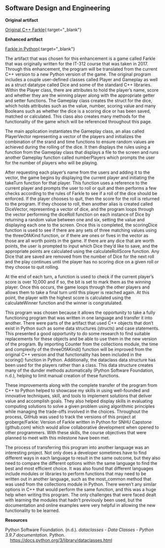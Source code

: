 ## Software Design and Engineering

**Original artifact**

[Original C++ Farkle](https://github.com/groberge/groberge.github.io/tree/main/Original_Farkle){:target="_blank"}

**Enhanced artifact**

[Farkle in Python](https://github.com/groberge/groberge.github.io/blob/main/Farkle.py){:target="_blank"}

	
The artifact that was chosen for this enhancement is a game called Farkle that was originally written for the IT-312 course that was taken in 2017.  Through this enhancement, the program will be translated from the current C++ version to a new Python version of the game. The original program includes a couple user-defined classes called Player and Gameplay as well as a struct datatype called Dice and some of the standard C++ libraries.  Within the Player class, there are attributes to hold the player’s name, score and whether they are the winning player along with the appropriate getter and setter functions.  The Gameplay class creates the struct for the dice, which holds attributes such as the value, number, scoring value and many Booleans such as whether the dice is a scoring dice or has been saved, matched or calculated.  This class also creates many methods for the functionality of the game which will be referenced throughout this page.  
  
The main application instantiates the Gameplay class, an alias called PlayerVector representing a vector of the players and initializes the combination of the srand and time functions to ensure random values are achieved during the rolling of the dice.  It then displays the rules using a function from the Gameplay class that displays a file to the screen and runs another Gameplay function called numberPlayers which prompts the user for the number of players who will be playing.  

After requesting each player’s name from the users and adding it to the vector, the game begins by displaying the current player and initiating the takeTurn function for that player.  This function uses a reference to the current player and prompts the user to roll or quit and then performs a few checks according to the rules of Farkle to see if a roll of the dice should be enforced.  If the player chooses to quit, then the score for the roll is returned to the program.  If they choose to roll, then another alias is created called DiceVector, representing a vector of dice, and the program loops through the vector performing the diceRoll function on each instance of Dice by returning a random value between one and six, setting the value and displaying each one to the screen.  Once this is completed, the scoringDice function is used to see if there are any sets of three matching values using the threeOfAKind function, or if there are ones or fives in the vector as those are all worth points in the game.  If there are any dice that are worth points, the user is prompted to input which Dice they’d like to save, and the appropriate points are calculated using the calculateRollScore function.  Any Dice that are saved are removed from the number of Dice for the next roll and the play continues until the player has no scoring dice on a given roll or they choose to quit rolling.  

At the end of each turn, a function is used to check if the current player’s score is over 10,000 and if so, the bit is set to mark them as the winning player.  Once this occurs, the game loops through the other players and allows them to take a final turn until this player is reached again.  At this point, the player with the highest score is calculated using the calculateWinner function and the winner is congratulated.

This program was chosen because it allows the opportunity to take a fully functioning program that was written in one language and transfer it into another.  There were parts of the artifact that used C++ objects that don’t exist in Python such as some data structures (structs) and case statements.  This presented a good opportunity to do some research to find suitable replacements for these objects and be able to use them in the new version of the program.  By importing Counter from the collections module, the time and complexity of the threeOfAKind() function will be improved from the original C++ version and that functionality has been included in the scoring() function in Python.  Additionally, the dataclass data structure has been used for the players rather than a class.  This data structure creates many of the dunder methods automatically (Python Software Foundation, n.d.), helping to limit manual creation of these functions.

These improvements along with the complete transfer of the program from C++ to Python helped to showcase my skills in using well-founded and innovative techniques, skill, and tools to implement solutions that deliver value and accomplish goals.  They also helped display skills in evaluating computing solutions to solve a given problem using algorithmic principles while managing the trade-offs involved in the choices.  Throughout the process, GitHub was used to track the versions of this project at groberge/Farkle: Version of Farkle written in Python for SNHU Capstone (github.com) which would allow collaborative development when opened to other programmers.  With these skills, the course objectives that were planned to meet with this milestone have been met.
  
The process of transferring this program into another language was an interesting project.  Not only does a developer sometimes have to find different ways in each language to result in the same outcome, but they also need to compare the different options within the same language to find the best and most efficient choice.  It was also found that different languages include modules or libraries to perform functions that may need to be written out in another language, such as the most_common method that was used from the collections module in Python.  There weren’t any similar options in C++ that would perform the same function, and this was a huge help when writing this program.  The only challenges that were faced dealt with learning the modules that hadn’t previously been used, but the documentation and online examples were very helpful in allowing the new functionality to be learned.


**Resources**

Python Software Foundation. (n.d.). _dataclasses - Data Classes - Python 3.9.7 documentation._ Python. &nbsp;&nbsp;&nbsp;&nbsp;https://docs.python.org/3/library/dataclasses.html
 


